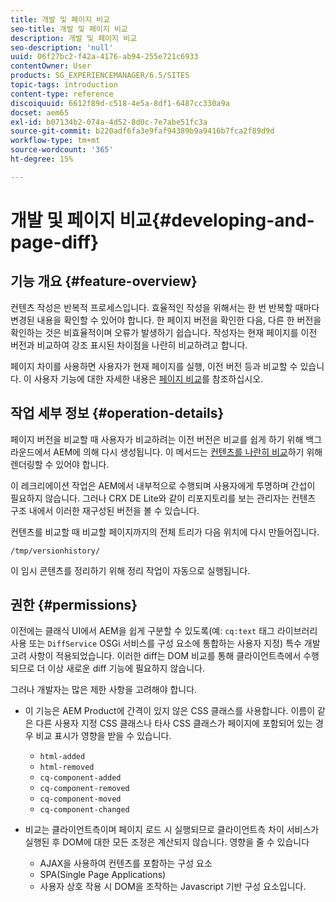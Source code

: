 ```yaml
---
title: 개발 및 페이지 비교
seo-title: 개발 및 페이지 비교
description: 개발 및 페이지 비교
seo-description: 'null'
uuid: 06f27bc2-f42a-4176-ab94-255e721c6933
contentOwner: User
products: SG_EXPERIENCEMANAGER/6.5/SITES
topic-tags: introduction
content-type: reference
discoiquuid: 6612f89d-c518-4e5a-8df1-6487cc330a9a
docset: aem65
exl-id: b07134b2-074a-4d52-8d0c-7e7abe51fc3a
source-git-commit: b220adf6fa3e9faf94389b9a9416b7fca2f89d9d
workflow-type: tm+mt
source-wordcount: '365'
ht-degree: 15%

---
```


# 개발 및 페이지 비교{#developing-and-page-diff}

## 기능 개요 {#feature-overview}

컨텐츠 작성은 반복적 프로세스입니다. 효율적인 작성을 위해서는 한 번 반복할 때마다 변경된 내용을 확인할 수 있어야 합니다. 한 페이지 버전을 확인한 다음, 다른 한 버전을 확인하는 것은 비효율적이며 오류가 발생하기 쉽습니다. 작성자는 현재 페이지를 이전 버전과 비교하여 강조 표시된 차이점을 나란히 비교하려고 합니다.

페이지 차이를 사용하면 사용자가 현재 페이지를 실행, 이전 버전 등과 비교할 수 있습니다. 이 사용자 기능에 대한 자세한 내용은 [페이지 비교](/help/sites-authoring/page-diff.md)를 참조하십시오.

## 작업 세부 정보 {#operation-details}

페이지 버전을 비교할 때 사용자가 비교하려는 이전 버전은 비교를 쉽게 하기 위해 백그라운드에서 AEM에 의해 다시 생성됩니다. 이 메서드는 [컨텐츠를 나란히 비교](/help/sites-developing/pagediff.md#operation-details)하기 위해 렌더링할 수 있어야 합니다.

이 레크리에이션 작업은 AEM에서 내부적으로 수행되며 사용자에게 투명하며 간섭이 필요하지 않습니다. 그러나 CRX DE Lite와 같이 리포지토리를 보는 관리자는 컨텐츠 구조 내에서 이러한 재구성된 버전을 볼 수 있습니다.

컨텐츠를 비교할 때 비교할 페이지까지의 전체 트리가 다음 위치에 다시 만들어집니다.

`/tmp/versionhistory/`

이 임시 콘텐츠를 정리하기 위해 정리 작업이 자동으로 실행됩니다.

## 권한 {#permissions}

이전에는 클래식 UI에서 AEM을 쉽게 구분할 수 있도록(예: `cq:text` 태그 라이브러리 사용 또는 `DiffService` OSGi 서비스를 구성 요소에 통합하는 사용자 지정) 특수 개발 고려 사항이 적용되었습니다. 이러한 diff는 DOM 비교를 통해 클라이언트측에서 수행되므로 더 이상 새로운 diff 기능에 필요하지 않습니다.

그러나 개발자는 많은 제한 사항을 고려해야 합니다.

* 이 기능은 AEM Product에 간격이 있지 않은 CSS 클래스를 사용합니다. 이름이 같은 다른 사용자 지정 CSS 클래스나 타사 CSS 클래스가 페이지에 포함되어 있는 경우 비교 표시가 영향을 받을 수 있습니다.

   * `html-added`
   * `html-removed`
   * `cq-component-added`
   * `cq-component-removed`
   * `cq-component-moved`
   * `cq-component-changed`

* 비교는 클라이언트측이며 페이지 로드 시 실행되므로 클라이언트측 차이 서비스가 실행된 후 DOM에 대한 모든 조정은 계산되지 않습니다. 영향을 줄 수 있습니다

   * AJAX을 사용하여 컨텐츠를 포함하는 구성 요소
   * SPA(Single Page Applications)
   * 사용자 상호 작용 시 DOM을 조작하는 Javascript 기반 구성 요소입니다.
